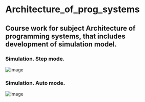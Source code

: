 # Architecture_of_prog_systems
## Course work for subject Architecture of programming systems, that includes development of simulation model.

### Simulation. Step mode.
![image](https://user-images.githubusercontent.com/63201619/226685221-8b5983de-e287-4f1c-9b05-2a256d3a4f89.png)

### Simulation. Auto mode.
![image](https://user-images.githubusercontent.com/63201619/226685468-a0e2ec97-5b5f-4076-ac21-0a928c825df2.png)
